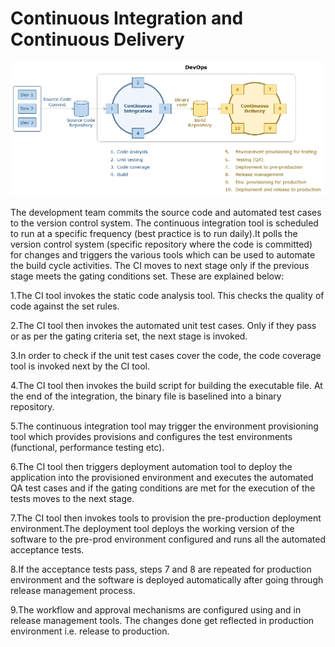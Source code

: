 # Continuous Integration and Continuous Delivery
![CICD](https://github.com/ThomasSojan/devopsTechnologyConcepts/blob/main/DevOps%20Professional/DevOps%20CICD/1.Technical%20Practices/CD.png)

The development team commits the source code and automated test cases to the version control system. The continuous integration tool is scheduled to run at a specific frequency (best practice is to run daily).It polls the version control system (specific repository where the code is committed) for changes and triggers the various tools which can be used to automate the build cycle activities. The CI moves to next stage only if the previous stage meets the gating conditions set. These are explained below:

  1.The CI tool invokes the static code analysis tool. This checks the quality of code against the set rules.

2.The CI tool then invokes the automated unit test cases. Only if they pass or as per the gating criteria set, the next stage is invoked.

3.In order to check if the unit test cases cover the code, the code coverage tool is invoked next by the CI tool. 

4.The CI tool then invokes the build script for building the executable file. At the end of the integration, the binary file is baselined into a binary repository.

5.The continuous integration tool may trigger the environment provisioning tool which provides provisions and configures the test environments (functional, performance testing etc).

6.The CI tool then triggers deployment automation tool to deploy the application into the provisioned environment and executes the automated QA test cases and if the gating conditions are met for the execution of the tests moves to the next stage.

7.The CI tool then invokes tools to provision the pre-production deployment environment.The deployment tool deploys the working version of the software to the pre-prod environment configured and runs all the automated acceptance tests.

8.If the acceptance tests pass, steps 7 and 8 are repeated for production environment and the software is deployed automatically after going through release management process.

9.The workflow and approval mechanisms are configured using and in release management tools. The changes done get reflected in production environment i.e. release to production.
